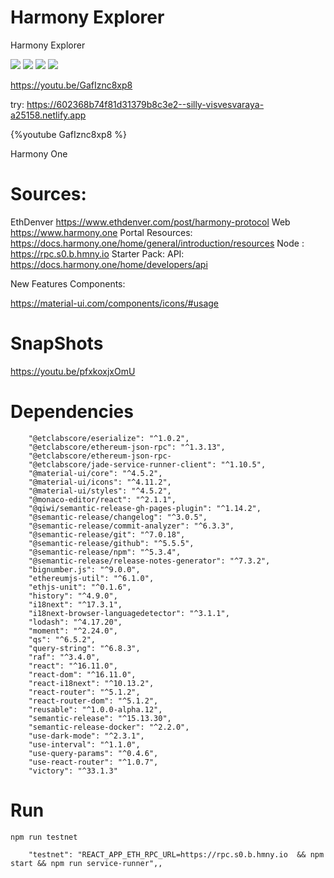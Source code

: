 # Harmony Explorer


Harmony Explorer 



![](https://i.imgur.com/wrpvxPq.png)
![](https://i.imgur.com/BSn8vT7.png)
![](https://i.imgur.com/na7n9Nl.png)
![](https://i.imgur.com/mfbJDS5.png)

https://youtu.be/GafIznc8xp8

try: https://602368b74f81d31379b8c3e2--silly-visvesvaraya-a25158.netlify.app

{%youtube GafIznc8xp8 %}


Harmony One 



# Sources: 
EthDenver https://www.ethdenver.com/post/harmony-protocol
Web https://www.harmony.one
Portal Resources: https://docs.harmony.one/home/general/introduction/resources
Node : https://rpc.s0.b.hmny.io 
Starter Pack: 
API: https://docs.harmony.one/home/developers/api

New Features Components:

https://material-ui.com/components/icons/#usage


# SnapShots



https://youtu.be/pfxkoxjxOmU

# Dependencies    
```json=
    "@etclabscore/eserialize": "^1.0.2",
    "@etclabscore/ethereum-json-rpc": "^1.3.13",
    "@etclabscore/ethereum-json-rpc-
    "@etclabscore/jade-service-runner-client": "^1.10.5",
    "@material-ui/core": "^4.5.2",
    "@material-ui/icons": "^4.11.2",
    "@material-ui/styles": "^4.5.2",
    "@monaco-editor/react": "^2.1.1",
    "@qiwi/semantic-release-gh-pages-plugin": "^1.14.2",
    "@semantic-release/changelog": "^3.0.5",
    "@semantic-release/commit-analyzer": "^6.3.3",
    "@semantic-release/git": "^7.0.18",
    "@semantic-release/github": "^5.5.5",
    "@semantic-release/npm": "^5.3.4",
    "@semantic-release/release-notes-generator": "^7.3.2",
    "bignumber.js": "^9.0.0",
    "ethereumjs-util": "^6.1.0",
    "ethjs-unit": "^0.1.6",
    "history": "^4.9.0",
    "i18next": "^17.3.1",
    "i18next-browser-languagedetector": "^3.1.1",
    "lodash": "^4.17.20",
    "moment": "^2.24.0",
    "qs": "^6.5.2",
    "query-string": "^6.8.3",
    "raf": "^3.4.0",
    "react": "^16.11.0",
    "react-dom": "^16.11.0",
    "react-i18next": "^10.13.2",
    "react-router": "^5.1.2",
    "react-router-dom": "^5.1.2",
    "reusable": "^1.0.0-alpha.12",
    "semantic-release": "^15.13.30",
    "semantic-release-docker": "^2.2.0",
    "use-dark-mode": "^2.3.1",
    "use-interval": "^1.1.0",
    "use-query-params": "^0.4.6",
    "use-react-router": "^1.0.7",
    "victory": "^33.1.3"

```


# Run 

`npm run testnet`

```json=
    "testnet": "REACT_APP_ETH_RPC_URL=https://rpc.s0.b.hmny.io  && npm start && npm run service-runner",,
  
```




   
